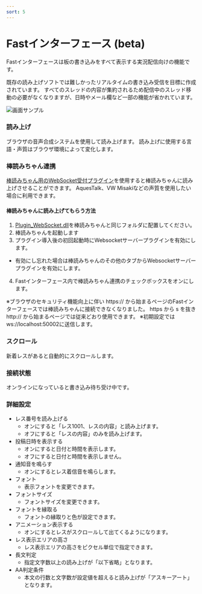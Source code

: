 ```yaml
---
sort: 5
---
```


# Fastインターフェース (beta)

Fastインターフェースは板の書き込みをすべて表示する実況配信向けの機能です。

既存の読み上げソフトでは難しかったリアルタイムの書き込み受信を目標に作成されています。
すべてのスレッドの内容が集約されるため配信中のスレッド移動の必要がなくなりますが、日時やメール欄など一部の機能が省かれています。

![画面サンプル](https://cdn.bbs.jpnkn.com/etc/fast-help-1.png)

### 読み上げ

ブラウザの音声合成システムを使用して読み上げます。
読み上げに使用する言語・声質はブラウザ環境によって変化します。

### 棒読みちゃん連携

[棒読みちゃん用のWebSocket受付プラグイン](https://github.com/xztaityozx/BouyomiChan-WebSocket-Plugin)を使用すると棒読みちゃんに読み上げさせることができます。
AquesTalk、VW Misakiなどの声質を使用したい場合に利用できます。

#### 棒読みちゃんに読み上げてもらう方法
 1. [Plugin_WebSocket.dll](https://github.com/xztaityozx/BouyomiChan-WebSocket-Plugin/raw/master/Plugin_WebSocket.dll)を棒読みちゃんと同じフォルダに配置してください。
 2. 棒読みちゃんを起動します
 3. プラグイン導入後の初回起動時にWebsocketサーバープラグインを有効にします。
  - 有効にし忘れた場合は棒読みちゃんのその他のタブからWebsocketサーバープラグインを有効にします。
 4. Fastインターフェース内で棒読みちゃん連携のチェックボックスをオンにします。

※ブラウザのセキュリティ機能向上に伴い https:// から始まるページのFastインターフェースでは棒読みちゃんに接続できなくなりました。
https から s を抜き http:// から始まるページでは従来どおり使用できます。
※初期設定ではws://localhost:50002に送信します。

### スクロール
新着レスがあると自動的にスクロールします。

### 接続状態
オンラインになっていると書き込み待ち受け中です。

### 詳細設定

 - レス番号を読み上げる
   - オンにすると「レス1001、レスの内容」と読み上げます。
   - オフにすると「レスの内容」のみを読み上げます。
 - 投稿日時を表示する
   - オンにすると日付と時間を表示します。
   - オフにすると日付と時間を表示しません。
 - 通知音を鳴らす
   - オンにするとレス着信音を鳴らします。
 - フォント
   - 表示フォントを変更できます。
 - フォントサイズ
   - フォントサイズを変更できます。
 - フォントを縁取る
   - フォントの縁取りと色が設定できます。
 - アニメーション表示する
   - オンにするとレスがスクロールして出てくるようになります。
 - レス表示エリアの高さ
   - レス表示エリアの高さをピクセル単位で指定できます。
 - 長文判定
   - 指定文字数以上の読み上げが「以下省略」となります。
 - AA判定条件
   - 本文の行数と文字数が設定値を超えると読み上げが「アスキーアート」となります。
